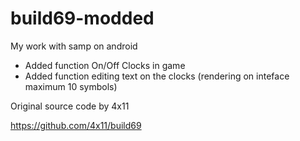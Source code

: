 # build69-modded
My work with samp on android

- Added function On/Off  Clocks in game
- Added function editing text on the clocks (rendering on inteface maximum 10 symbols)

Original source code by 4x11

https://github.com/4x11/build69

